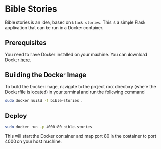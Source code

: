 # Bible Stories
Bible stories is an idea, based on ``black stories``. 
This is a simple Flask application that can be run in a Docker container.

## Prerequisites

You need to have Docker installed on your machine. You can download Docker [here](https://www.docker.com/products/docker-desktop).

## Building the Docker Image

To build the Docker image, navigate to the project root directory (where the Dockerfile is located) in your terminal and run the following command:

```bash
sudo docker build -t bible-stories .
```

## Deploy

```bash
sudo docker run -p 4000:80 bible-stories
```

This will start the Docker container and map port 80 in the container to port 4000 on your host machine.